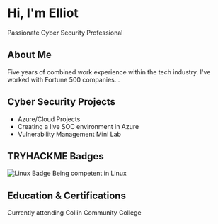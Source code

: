 </head>
<body>
    <div class="container fadeIn">
        <div class="header">
            <h1>Hi, I'm Elliot</h1>
            <p>Passionate Cyber Security Professional</p>
        </div>
        <div class="section">
            <h2>About Me</h2>
            <p>Five years of combined work experience within the tech industry. I've worked with Fortune 500 companies...</p>
        </div>
        <div class="section">
            <h2>Cyber Security Projects</h2>
            <ul>
                <li>Azure/Cloud Projects</li>
                <li>Creating a live SOC environment in Azure</li>
                <li>Vulnerability Management Mini Lab</li>
            </ul>
        </div>
        <div class="section">
            <h2>TRYHACKME Badges</h2>
            <div>
                <span class="badge"><img src="path_to_your_image.png" alt="Linux Badge"></span>
                <span>Being competent in Linux</span>
            </div>
        </div>
        <div class="section">
            <h2>Education & Certifications</h2>
            <p>Currently attending Collin Community College</p>
        </div>
    </div>
</body>
</html>

